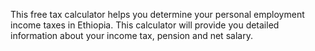 This free tax calculator helps you determine your personal employment income taxes in Ethiopia. This calculator will provide you detailed information about your income tax, pension and net salary.
